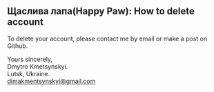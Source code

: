 ## Щаслива лапа(Happy Paw): How to delete account

To delete your account, please contact me by email or make a post on Github.

Yours sincerely,  
Dmytro Kmetsynskyi.  
Lutsk, Ukraine.  
dimakmentsynskyi@gmail.com
